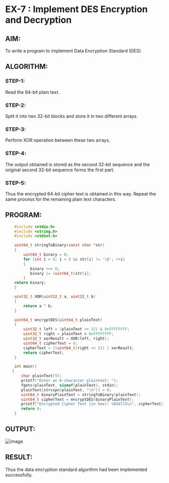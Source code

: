 # EX-7 : Implement DES Encryption and Decryption

## AIM:
  To write a program to implement Data Encryption Standard (DES).
  
## ALGORITHM:
 ### STEP-1: 
 Read the 64-bit plain text.
 ### STEP-2: 
Split it into two 32-bit blocks and store it in two different arrays.
 ### STEP-3:
Perform XOR operation between these two arrays.
 ### STEP-4:
 The output obtained is stored as the second 32-bit sequence and the original second 32-bit sequence forms the first part.
 ### STEP-5: 
 Thus the encrypted 64-bit cipher text is obtained in this way. Repeat the same process for the remaining plain text characters.

## PROGRAM:
```C
    #include <stdio.h>
    #include <string.h>
    #include <stdint.h>

    uint64_t stringToBinary(const char *str)
    {
        uint64_t binary = 0;
        for (int i = 0; i < 8 && str[i] != '\0'; ++i)
        {
           binary <<= 8;
           binary |= (uint64_t)str[i];
        }
    return binary;
    }

    uint32_t XOR(uint32_t a, uint32_t b)
    {
        return a ^ b;
    }

    uint64_t encryptDES(uint64_t plainText)
    {
        uint32_t left = (plainText >> 32) & 0xFFFFFFFF;
        uint32_t right = plainText & 0xFFFFFFFF;
        uint32_t xorResult = XOR(left, right);
        uint64_t cipherText = 0;
        cipherText = ((uint64_t)right << 32) | xorResult;
        return cipherText;
    }

    int main()
   {
       char plainText[9];  
       printf("Enter an 8-character plaintext: ");
       fgets(plainText, sizeof(plainText), stdin);
       plainText[strcspn(plainText, "\n")] = 0;  
       uint64_t binaryPlainText = stringToBinary(plainText);
       uint64_t cipherText = encryptDES(binaryPlainText);
       printf("Encrypted Cipher Text (in hex): %016llX\n", cipherText);
       return 0;
    }

```

## OUTPUT:
![image](https://github.com/user-attachments/assets/9f4c3472-1d4a-467b-8706-29f0ee939bf9)


## RESULT:
  Thus the data encryption standard algorithm had been implemented successfully.
